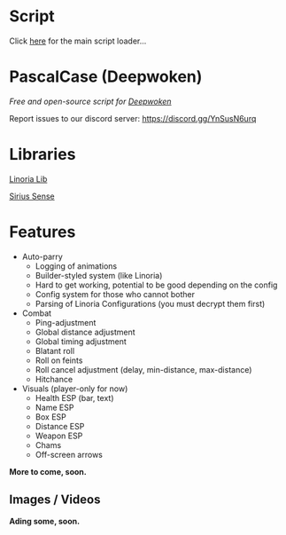 # Script
Click [here](https://github.com/retarded-person/PascalCase/tree/main) for the main script loader...

# PascalCase (Deepwoken)
<i>Free and open-source script for [Deepwoken](https://www.roblox.com/games/10138901829/MANTRAS-Deepwoken-Dev)</i>

Report issues to our discord server: https://discord.gg/YnSusN6urq

# Libraries
[Linoria Lib](https://github.com/violin-suzutsuki/LinoriaLib)

[Sirius Sense](https://github.com/shlexware/Sirius/blob/request/library/sense/Documentation.md)

# Features
* Auto-parry
    * Logging of animations
    * Builder-styled system (like Linoria)
    * Hard to get working, potential to be good depending on the config
    * Config system for those who cannot bother
    * Parsing of Linoria Configurations (you must decrypt them first)
* Combat
    * Ping-adjustment
    * Global distance adjustment
    * Global timing adjustment
    * Blatant roll
    * Roll on feints
    * Roll cancel adjustment (delay, min-distance, max-distance)
    * Hitchance
* Visuals (player-only for now)
    * Health ESP (bar, text)
    * Name ESP
    * Box ESP
    * Distance ESP
    * Weapon ESP
    * Chams
    * Off-screen arrows
  
**More to come, soon.**

## Images / Videos
**Ading some, soon.**
